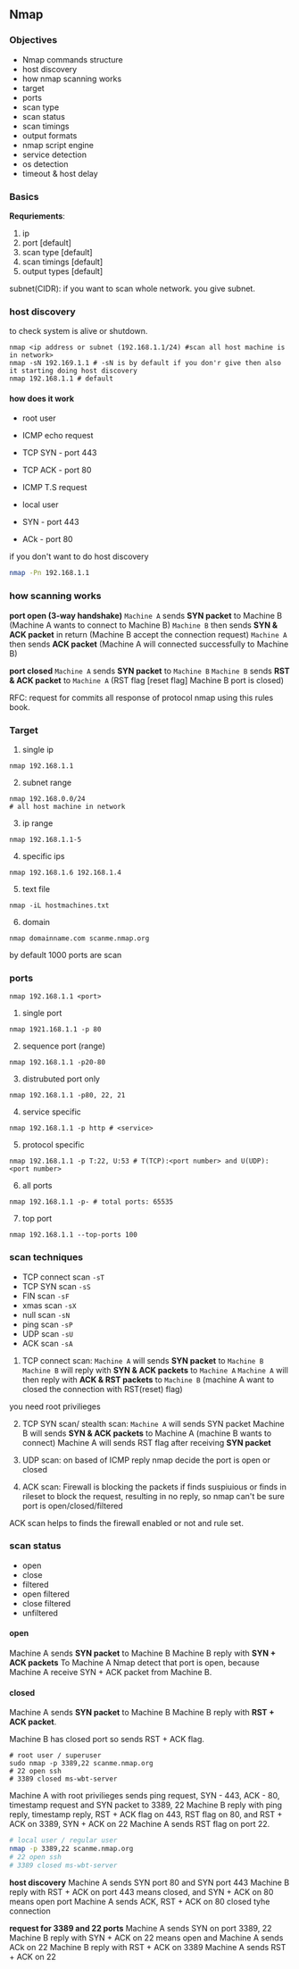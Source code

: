 ## Nmap

### Objectives
- Nmap commands structure
- host discovery
- how nmap scanning works
- target
- ports
- scan type
- scan status
- scan timings
- output formats
- nmap script engine
- service detection
- os detection
- timeout & host delay

### Basics

**Requriements**:

1. ip 
2. port \[default\]
3. scan type [default]
4. scan timings [default]
5. output types [default]

subnet(CIDR): if you want to scan whole network.
you give subnet.

### host discovery

to check system is alive or shutdown.

```
nmap <ip address or subnet (192.168.1.1/24) #scan all host machine is in network>
nmap -sN 192.169.1.1 # -sN is by default if you don'r give then also it starting doing host discovery
nmap 192.168.1.1 # default
```

#### how does it work

-  root user
 - ICMP echo request
 - TCP SYN - port 443
 - TCP ACK - port 80
 - ICMP T.S request

- local user
 - SYN - port 443
 - ACk - port 80

if you don't want to do host discovery
```bash
nmap -Pn 192.168.1.1
```

### how scanning works

**port open (3-way handshake)**
`Machine A` sends **SYN packet** to Machine B (Machine A wants to connect to Machine B)
`Machine B` then sends **SYN & ACK packet** in return (Machine B accept the connection request)
`Machine A` then sends **ACK packet**  (Machine A will connected successfully to Machine B) 

**port closed**
`Machine A` sends **SYN packet** to `Machine B`
`Machine B` sends **RST & ACK packet** to `Machine A` (RST flag [reset flag]  Machine B port is closed)

RFC: request for commits all response of protocol 
nmap using this rules book.

### Target

1. single ip

```
nmap 192.168.1.1
```

2. subnet range
```
nmap 192.168.0.0/24
# all host machine in network
```

3. ip range
```
nmap 192.168.1.1-5
```

4. specific ips
```
nmap 192.168.1.6 192.168.1.4
```

5. text file
```
nmap -iL hostmachines.txt
```

6. domain
```
nmap domainname.com scanme.nmap.org
```

by default 1000 ports are scan


### ports

```
nmap 192.168.1.1 <port>
```

1. single port
```
nmap 1921.168.1.1 -p 80
```

2. sequence port (range)
```
nmap 192.168.1.1 -p20-80 
```

3. distrubuted port only
```
nmap 192.168.1.1 -p80, 22, 21
```

4. service specific 
```
nmap 192.168.1.1 -p http # <service>
```

5. protocol specific
```
nmap 192.168.1.1 -p T:22, U:53 # T(TCP):<port number> and U(UDP): <port number>
```

6. all ports
```
nmap 192.168.1.1 -p- # total ports: 65535
```

7. top port
```
nmap 192.168.1.1 --top-ports 100
```

### scan techniques
- TCP connect scan `-sT`
- TCP SYN scan `-sS`
- FIN scan `-sF`
- xmas scan `-sX`
- null scan `-sN`
- ping scan `-sP`
- UDP scan `-sU`
- ACK scan `-sA`

1. TCP connect scan: `Machine A` will sends **SYN packet** to `Machine B`
`Machine B` will reply with **SYN & ACK packets** to `Machine A`
`Machine A` will then reply with **ACK & RST packets** to `Machine B` (machine A want to closed the connection with RST(reset) flag)

you need root privilieges

2. TCP SYN scan/ stealth scan: `Machine A`
will sends SYN packet
Machine B will sends **SYN & ACK packets** to Machine A (machine B wants to connect)
Machine A will sends RST flag after receiving **SYN packet**

3. UDP scan: on based of ICMP reply nmap decide the port is open or closed

4. ACK scan: Firewall is blocking the packets if finds suspiuious or finds in rileset to block the request, resulting in 
no reply, so nmap can't be sure port is open/closed/filtered

ACK scan helps to finds the firewall enabled or not and rule set.

### scan status
- open
- close
- filtered
- open filtered
- close filtered
- unfiltered

#### open 

Machine A sends **SYN packet** to Machine B
Machine B reply with **SYN + ACK packets** To Machine A
Nmap detect that port is open, because Machine A receive SYN + ACK packet from Machine B.

#### closed

Machine A sends **SYN packet** to Machine B
Machine B reply with **RST + ACK packet**.

Machine B has closed port so sends RST + ACK flag.

```
# root user / superuser
sudo nmap -p 3389,22 scanme.nmap.org
# 22 open ssh
# 3389 closed ms-wbt-server
```
Machine A with root privilieges sends ping request, SYN - 443, ACK - 80, timestamp request and SYN packet to 3389, 22 
Machine B reply with ping reply, timestamp reply, RST + ACK flag on 443, RST flag on 80, and RST + ACK on 3389, SYN + ACK on 22
Machine A sends RST flag on port 22.

```bash
# local user / regular user
nmap -p 3389,22 scanme.nmap.org
# 22 open ssh
# 3389 closed ms-wbt-server
```

**host discovery**
Machine A sends SYN port 80 and SYN port 443
Machine B reply with RST + ACK on port 443 means closed, and SYN + ACK on 80 means open port
Machine A sends ACK, RST + ACK on 80 closed tyhe connection

**request for 3389 and 22 ports**
Machine A sends SYN on port 3389, 22
Machine B reply with SYN + ACK on 22 means open and 
Machine A sends ACk on 22
Machine B reply with RST + ACK on 3389
Machine A sends RST + ACK on 22

 
